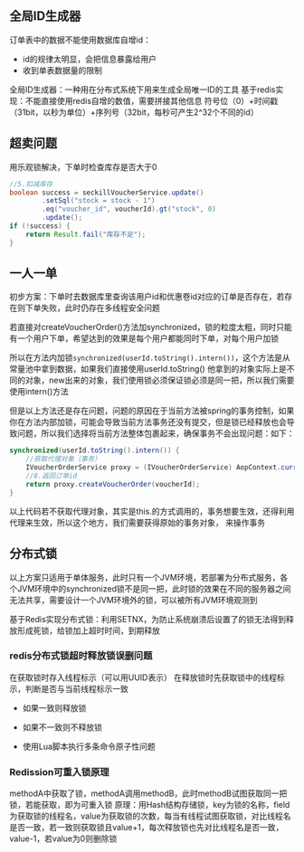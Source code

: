 ## 全局ID生成器
订单表中的数据不能使用数据库自增id：
- id的规律太明显，会把信息暴露给用户
- 收到单表数据量的限制

全局ID生成器：一种用在分布式系统下用来生成全局唯一ID的工具
基于redis实现：不能直接使用redis自增的数值，需要拼接其他信息
符号位（0）+时间戳（31bit，以秒为单位）+序列号（32bit，每秒可产生2^32个不同的id）

## 超卖问题
用乐观锁解决，下单时检查库存是否大于0
```java
//5.扣减库存  
boolean success = seckillVoucherService.update()  
        .setSql("stock = stock - 1")  
        .eq("voucher_id", voucherId).gt("stock", 0)  
        .update();  
if (!success) {  
    return Result.fail("库存不足");  
}
```

## 一人一单
初步方案：下单时去数据库里查询该用户id和优惠卷id对应的订单是否存在，若存在则下单失败，此时仍存在多线程安全问题

若直接对createVoucherOrder()方法加synchronized，锁的粒度太粗，同时只能有一个用户下单，希望达到的效果是每个用户都能同时下单，对每个用户加锁

所以在方法内加锁`synchronized(userId.toString().intern())`，这个方法是从常量池中拿到数据，如果我们直接使用userId.toString() 他拿到的对象实际上是不同的对象，new出来的对象，我们使用锁必须保证锁必须是同一把，所以我们需要使用intern()方法

但是以上方法还是存在问题，问题的原因在于当前方法被spring的事务控制，如果你在方法内部加锁，可能会导致当前方法事务还没有提交，但是锁已经释放也会导致问题，所以我们选择将当前方法整体包裹起来，确保事务不会出现问题：如下：

```java
synchronized(userId.toString().intern()) {  
    //获取代理对象（事务）  
    IVoucherOrderService proxy = (IVoucherOrderService) AopContext.currentProxy();  
    //8.返回订单id  
    return proxy.createVoucherOrder(voucherId);  
}
```
以上代码若不获取代理对象，其实是this.的方式调用的，事务想要生效，还得利用代理来生效，所以这个地方，我们需要获得原始的事务对象， 来操作事务

## 分布式锁
以上方案只适用于单体服务，此时只有一个JVM环境，若部署为分布式服务，各个JVM环境中的synchronized锁不是同一把，此时锁的效果在不同的服务器之间无法共享，需要设计一个JVM环境外的锁，可以被所有JVM环境观测到

基于Redis实现分布式锁：利用SETNX，为防止系统崩溃后设置了的锁无法得到释放形成死锁，给锁加上超时时间，到期释放

### redis分布式锁超时释放锁误删问题
在获取锁时存入线程标示（可以用UUID表示） 在释放锁时先获取锁中的线程标示，判断是否与当前线程标示一致

-   如果一致则释放锁
    
-   如果不一致则不释放锁

-   使用Lua脚本执行多条命令原子性问题

### Redission可重入锁原理
methodA中获取了锁，methodA调用methodB，此时methodB试图获取同一把锁，若能获取，即为可重入锁
原理：用Hash结构存储锁，key为锁的名称，field为获取锁的线程名，value为获取锁的次数，每当有线程试图获取锁，对比线程名是否一致，若一致则获取锁且value+1，每次释放锁也先对比线程名是否一致，value-1，若value为0则删除锁
<!--stackedit_data:
eyJoaXN0b3J5IjpbNzgwMTQ5MzQ2LDEyODgwMDIyNDQsMTUxMz
czMDQxLDgwMTM4MTEsMTUxMTM4MTYyMiwtNDc0OTc0MjcsMTc4
NDAyNTgyMCwtMTY1MzAzNDQxXX0=
-->